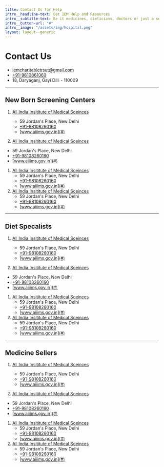 ```yaml
---
title: Contact Us for Help
intro__headline-text: Get IEM Help and Resources 
intro__subtitle-text: Be it medicines, dieticians, doctors or just a sense of community, we can help out. Get in touch with us either via whatsapp, email or the form below.
intro__button-url: "#"
intro__image: "/assets/img/hospital.png"
layout: layout--generic
---
```


# Contact Us

- [iemcharitabletrsut@gmail.com](mailto:abc@abc.xyz)
- [+91-9810861060](tel:+91-9810861060)
- 18, Daryaganj, Gayi Dilli - 110009

---

## New Born Screening Centers

1. [All India Insititute of Medical Sceinces](#)
	- 59 Jordan's Place, New Delhi
	- [+91-98108260160](tel:+91-9810861060)
	- [www.aiiims.gov.in](#)

1. [All India Insititute of Medical Sceinces](#)
- 59 Jordan's Place, New Delhi
- [+91-98108260160](tel:+91-9810861060)
- [www.aiiims.gov.in](#)

1. [All India Insititute of Medical Sceinces](#)
	- 59 Jordan's Place, New Delhi
	- [+91-98108260160](tel:+91-9810861060)
	- [www.aiiims.gov.in](#)
1. [All India Insititute of Medical Sceinces](#)
	- 59 Jordan's Place, New Delhi
	- [+91-98108260160](tel:+91-9810861060)
	- [www.aiiims.gov.in](#)

---

## Diet Specalists

1. [All India Insititute of Medical Sceinces](#)
	- 59 Jordan's Place, New Delhi
	- [+91-98108260160](tel:+91-9810861060)
	- [www.aiiims.gov.in](#)

1. [All India Insititute of Medical Sceinces](#)
- 59 Jordan's Place, New Delhi
- [+91-98108260160](tel:+91-9810861060)
- [www.aiiims.gov.in](#)

1. [All India Insititute of Medical Sceinces](#)
	- 59 Jordan's Place, New Delhi
	- [+91-98108260160](tel:+91-9810861060)
	- [www.aiiims.gov.in](#)
1. [All India Insititute of Medical Sceinces](#)
	- 59 Jordan's Place, New Delhi
	- [+91-98108260160](tel:+91-9810861060)
	- [www.aiiims.gov.in](#)


---

## Medicine Sellers

1. [All India Insititute of Medical Sceinces](#)
	- 59 Jordan's Place, New Delhi
	- [+91-98108260160](tel:+91-9810861060)
	- [www.aiiims.gov.in](#)

1. [All India Insititute of Medical Sceinces](#)
- 59 Jordan's Place, New Delhi
- [+91-98108260160](tel:+91-9810861060)
- [www.aiiims.gov.in](#)

1. [All India Insititute of Medical Sceinces](#)
	- 59 Jordan's Place, New Delhi
	- [+91-98108260160](tel:+91-9810861060)
	- [www.aiiims.gov.in](#)
1. [All India Insititute of Medical Sceinces](#)
	- 59 Jordan's Place, New Delhi
	- [+91-98108260160](tel:+91-9810861060)
	- [www.aiiims.gov.in](#)	